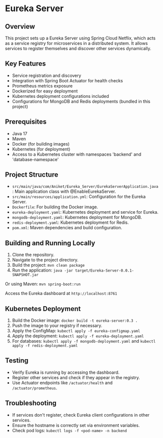# Eureka Server

## Overview

This project sets up a Eureka Server using Spring Cloud Netflix, which acts as a service registry for microservices in a distributed system. It allows services to register themselves and discover other services dynamically.

## Key Features

- Service registration and discovery
- Integration with Spring Boot Actuator for health checks
- Prometheus metrics exposure
- Dockerized for easy deployment
- Kubernetes deployment configurations included
- Configurations for MongoDB and Redis deployments (bundled in this project)

## Prerequisites

- Java 17
- Maven
- Docker (for building images)
- Kubernetes (for deployment)
- Access to a Kubernetes cluster with namespaces 'backend' and 'database-namespace'

## Project Structure

- `src/main/java/com/Aniket/Eureka_Server/EurekaServerApplication.java`: Main application class with @EnableEurekaServer.
- `src/main/resources/application.yml`: Configuration for the Eureka Server.
- `Dockerfile`: For building the Docker image.
- `eureka-deployment.yaml`: Kubernetes deployment and service for Eureka.
- `mongodb-deployment.yaml`: Kubernetes deployment for MongoDB.
- `redis-deployment.yaml`: Kubernetes deployment for Redis.
- `pom.xml`: Maven dependencies and build configuration.

## Building and Running Locally

1. Clone the repository.
2. Navigate to the project directory.
3. Build the project: `mvn clean package`
4. Run the application: `java -jar target/Eureka-Server-0.0.1-SNAPSHOT.jar`

Or using Maven: `mvn spring-boot:run`

Access the Eureka dashboard at `http://localhost:8761`

## Kubernetes Deployment

1. Build the Docker image: `docker build -t eureka-server:0.3 .`
2. Push the image to your registry if necessary.
3. Apply the ConfigMap: `kubectl apply -f eureka-configmap.yaml`
4. Apply the deployment: `kubectl apply -f eureka-deployment.yaml`
5. For databases: `kubectl apply -f mongodb-deployment.yaml` and `kubectl apply -f redis-deployment.yaml`

## Testing

- Verify Eureka is running by accessing the dashboard.
- Register other services and check if they appear in the registry.
- Use Actuator endpoints like `/actuator/health` and `/actuator/prometheus`.

## Troubleshooting

- If services don't register, check Eureka client configurations in other services.
- Ensure the hostname is correctly set via environment variables.
- Check pod logs: `kubectl logs -f <pod-name> -n backend`
